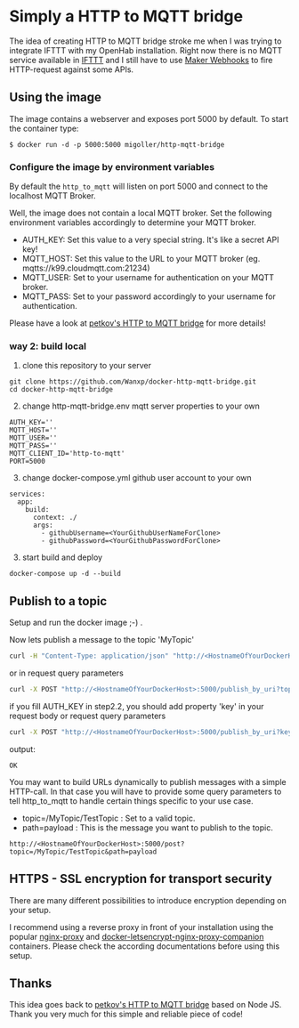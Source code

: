 # Simply a HTTP to MQTT bridge

The idea of creating HTTP to MQTT bridge stroke me when I was trying to integrate IFTTT with my OpenHab installation. Right now there is no MQTT service available in [IFTTT](https://ifttt.com/about) and I still have to use [Maker Webhooks](https://ifttt.com/maker_webhooks) to fire HTTP-request against some APIs.

## Using the image
The image contains a webserver and exposes port 5000 by default. To start the container type:
```
$ docker run -d -p 5000:5000 migoller/http-mqtt-bridge
```

### Configure the image by environment variables
By default the `http_to_mqtt` will listen on port 5000 and connect to the localhost MQTT Broker. 

Well, the image does not contain a local MQTT broker. Set the following environment variables accordingly to determine your MQTT broker.
* AUTH_KEY: Set this value to a very special string. It's like a secret API key!
* MQTT_HOST: Set this value to the URL to your MQTT broker (eg. mqtts://k99.cloudmqtt.com:21234)
* MQTT_USER: Set to your username for authentication on your MQTT broker.
* MQTT_PASS: Set to your password accordingly to your username for authentication.

Please have a look at [petkov's HTTP to MQTT bridge](https://github.com/petkov/http_to_mqtt) for more details!
### way 2: build local
1. clone this repository to your server
```shell script
git clone https://github.com/Wanxp/docker-http-mqtt-bridge.git
cd docker-http-mqtt-bridge
```
2. change http-mqtt-bridge.env mqtt server properties to your own
```text
AUTH_KEY=''
MQTT_HOST=''
MQTT_USER=''
MQTT_PASS=''
MQTT_CLIENT_ID='http-to-mqtt'
PORT=5000
```
3. change docker-compose.yml github user account to your own
```text
services:
  app:
    build:
      context: ./
      args:
        - githubUsername=<YourGithubUserNameForClone>
        - githubPassword=<YourGithubPasswordForClone>
```
3. start build and deploy
```shell script
docker-compose up -d --build
```


## Publish to a topic
Setup and run the docker image ;-) .

Now lets publish a message to the topic 'MyTopic'
```bash
curl -H "Content-Type: application/json" "http://<HostnameOfYourDockerHost>:5000/post"  -d '{"topic" : "MyTopic", "message" : "Hello World" }'
```
or in request query parameters
```bash
curl -X POST "http://<HostnameOfYourDockerHost>:5000/publish_by_uri?topic=MyTopic&message=Hello World"
```
if you fill AUTH_KEY in step2.2, you should add property 'key' in your request body or request query parameters
```bash
curl -X POST "http://<HostnameOfYourDockerHost>:5000/publish_by_uri?key=<YourAuthKey>&topic=MyTopic&message=Hello World"
```

output:
```
OK
```

You may want to build URLs dynamically to publish messages with a simple HTTP-call. In that case you will have to provide some query parameters to tell http_to_mqtt to handle certain things specific to your use case.
* topic=/MyTopic/TestTopic : Set to a valid topic.
* path=payload : This is the message you want to publish to the topic.

```
http://<HostnameOfYourDockerHost>:5000/post?topic=/MyTopic/TestTopic&path=payload
```

## HTTPS - SSL encryption for transport security
There are many different possibilities to introduce encryption depending on your setup. 

I recommend using a reverse proxy in front of your installation using the popular [nginx-proxy](https://github.com/jwilder/nginx-proxy) and [docker-letsencrypt-nginx-proxy-companion](https://github.com/JrCs/docker-letsencrypt-nginx-proxy-companion) containers. Please check the according documentations before using this setup.

## Thanks

This idea goes back to [petkov's HTTP to MQTT bridge](https://github.com/petkov/http_to_mqtt) based on Node JS. Thank you very much for this simple and reliable piece of code!
